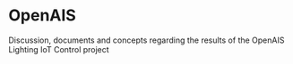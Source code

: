 # OpenAIS
Discussion, documents and concepts regarding the results of the OpenAIS Lighting IoT Control project
